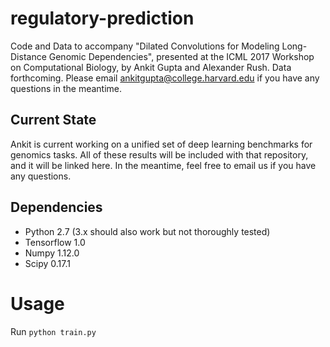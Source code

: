 # regulatory-prediction
Code and Data to accompany "Dilated Convolutions for Modeling Long-Distance Genomic Dependencies", presented at the ICML 2017 Workshop on Computational Biology, by Ankit Gupta and Alexander Rush.
Data forthcoming. Please email ankitgupta@college.harvard.edu if you have any questions in the meantime.

## Current State
Ankit is current working on a unified set of deep learning benchmarks for genomics tasks. All of these results will be included with that repository, and it will be linked here. In the meantime, feel free to email us if you have any questions.

## Dependencies

- Python 2.7 (3.x should also work but not thoroughly tested)
- Tensorflow 1.0
- Numpy 1.12.0
- Scipy 0.17.1

# Usage

Run `python train.py`
